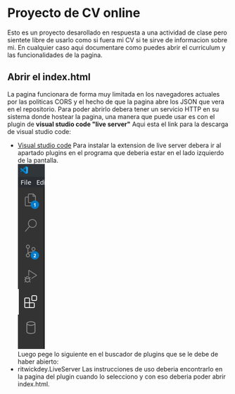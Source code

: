 # Proyecto de CV online
Esto es un proyecto desarollado en respuesta a una actividad de clase pero sientete libre de usarlo como si fuera mi CV si te sirve de informacion sobre mi.
En cualquier caso aqui documentare como puedes abrir el curriculum y las funcionalidades de la pagina.

## Abrir el index.html
La pagina funcionara de forma muy limitada en los navegadores actuales por las politicas CORS y el hecho de que la pagina abre los JSON que vera en el repositorio.
Para poder abrirlo debera tener un servicio HTTP en su sistema donde hostear la pagina, una manera que puede usar es con el plugin de **visual studio code "live server"**
Aqui esta el link para la descarga de visual studio code:
- [Visual studio code](https://code.visualstudio.com/)
Para instalar la extension de live server debera ir al apartado plugins en el programa que deberia estar en el lado izquierdo de la pantalla.  
![Imagen no encontrada](Images/Plugin_example.png)  
Luego pege lo siguiente en el buscador de plugins que se le debe de haber abierto:
- ritwickdey.LiveServer
Las instrucciones de uso deberia encontrarlo en la pagina del plugin cuando lo selecciono y con eso deberia poder abrir index.html.
